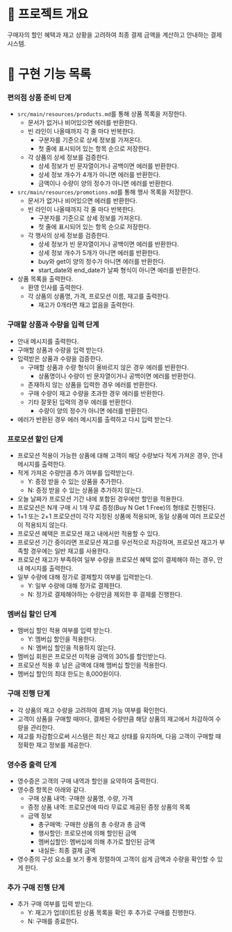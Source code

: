 # 💪 프로젝트 개요

구매자의 할인 혜택과 재고 상황을 고려하여 최종 결제 금액을 계산하고 안내하는 결제 시스템.

# 📝 구현 기능 목록

### 편의점 상품 준비 단계

- `src/main/resources/products.md`를 통해 상품 목록을 저장한다.
  - 문서가 없거나 비어있으면 에러를 반환한다.
  - 빈 라인이 나올때까지 각 줄 마다 반복한다.
    - 구분자를 기준으로 상세 정보를 가져온다.
    - 첫 줄에 표시되어 있는 항목 순으로 저장한다.
  - 각 상품의 상세 정보를 검증한다.
    - 상세 정보가 빈 문자열이거나 공백이면 에러를 반환한다.
    - 상세 정보 개수가 4개가 아니면 에러를 반환한다.
    - 금액이나 수량이 양의 정수가 아니면 에러를 반환한다.
- `src/main/resources/promotions.md`를 통해 행사 목록을 저장한다.
  - 문서가 없거나 비어있으면 에러를 반환한다.
  - 빈 라인이 나올때까지 각 줄 마다 반복한다.
    - 구분자를 기준으로 상세 정보를 가져온다.
    - 첫 줄에 표시되어 있는 항목 순으로 저장한다.
  - 각 행사의 상세 정보를 검증한다.
    - 상세 정보가 빈 문자열이거나 공백이면 에러를 반환한다.
    - 상세 정보 개수가 5개가 아니면 에러를 반환한다.
    - buy와 get이 양의 정수가 아니면 에러를 반환한다.
    - start_date와 end_date가 날짜 형식이 아니면 에러를 반환한다.
- 상품 목록을 출력한다.
  - 환영 인사를 출력한다.
  - 각 상품의 상품명, 가격, 프로모션 이름, 재고를 출력한다.
    - 재고가 0개라면 재고 없음을 출력한다.

### 구매할 상품과 수량을 입력 단계

- 안내 메시지를 출력한다.
- 구매할 상품과 수량을 입력 받는다.
- 입력받은 상품과 수량을 검증한다.
  - 구매할 상품과 수량 형식이 올바르지 않은 경우 에러를 반환한다.
    - 상품명이나 수량이 빈 문자열이거나 공백이면 에러를 반환한다.
  - 존재하지 않는 상품을 입력한 경우 에러를 반환한다.
  - 구매 수량이 재고 수량을 초과한 경우 에러를 반환한다.
  - 기타 잘못된 입력의 경우 에러를 반환한다.
    - 수량이 양의 정수가 아니면 에러를 반환한다.
- 에러가 반환된 경우 에러 메시지를 출력하고 다시 입력 받는다.

### 프로모션 할인 단계

- 프로모션 적용이 가능한 상품에 대해 고객이 해당 수량보다 적게 가져온 경우, 안내 메시지를 출력한다.
- 적게 가져온 수량만큼 추가 여부를 입력받는다.
  - Y: 증정 받을 수 있는 상품을 추가한다.
  - N: 증정 받을 수 있는 상품을 추가하지 않는다.
- 오늘 날짜가 프로모션 기간 내에 포함된 경우에만 할인을 적용한다.
- 프로모션은 N개 구매 시 1개 무료 증정(Buy N Get 1 Free)의 형태로 진행된다.
- 1+1 또는 2+1 프로모션이 각각 지정된 상품에 적용되며, 동일 상품에 여러 프로모션이 적용되지 않는다.
- 프로모션 혜택은 프로모션 재고 내에서만 적용할 수 있다.
- 프로모션 기간 중이라면 프로모션 재고를 우선적으로 차감하며, 프로모션 재고가 부족할 경우에는 일반 재고를 사용한다.
- 프로모션 재고가 부족하여 일부 수량을 프로모션 혜택 없이 결제해야 하는 경우, 안내 메시지를 출력한다.
- 일부 수량에 대해 정가로 결제할지 여부를 입력받는다.
  - Y: 일부 수량에 대해 정가로 결제한다.
  - N: 정가로 결제해야하는 수량만큼 제외한 후 결제를 진행한다.

### 멤버십 할인 단계

- 멤버십 할인 적용 여부를 입력 받는다.
  - Y: 멤버십 할인을 적용한다.
  - N: 멤버십 할인을 적용하지 않는다.
- 멤버십 회원은 프로모션 미적용 금액의 30%를 할인받는다.
- 프로모션 적용 후 남은 금액에 대해 멤버십 할인을 적용한다.
- 멤버십 할인의 최대 한도는 8,000원이다.

### 구매 진행 단계

- 각 상품의 재고 수량을 고려하여 결제 가능 여부를 확인한다.
- 고객이 상품을 구매할 때마다, 결제된 수량만큼 해당 상품의 재고에서 차감하여 수량을 관리한다.
- 재고를 차감함으로써 시스템은 최신 재고 상태를 유지하며, 다음 고객이 구매할 때 정확한 재고 정보를 제공한다.

### 영수증 출력 단계

- 영수증은 고객의 구매 내역과 할인을 요약하여 출력한다.
- 영수증 항목은 아래와 같다.
  - 구매 상품 내역: 구매한 상품명, 수량, 가격
  - 증정 상품 내역: 프로모션에 따라 무료로 제공된 증정 상품의 목록
  - 금액 정보
    - 총구매액: 구매한 상품의 총 수량과 총 금액
    - 행사할인: 프로모션에 의해 할인된 금액
    - 멤버십할인: 멤버십에 의해 추가로 할인된 금액
    - 내실돈: 최종 결제 금액
- 영수증의 구성 요소를 보기 좋게 정렬하여 고객이 쉽게 금액과 수량을 확인할 수 있게 한다.

### 추가 구매 진행 단계

- 추가 구매 여부를 입력 받는다.
  - Y: 재고가 업데이트된 상품 목록을 확인 후 추가로 구매를 진행한다.
  - N: 구매를 종료한다.